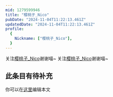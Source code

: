 ```yaml
---
mid: 1279599946
title: "樱桃子_Nico"
pubDate: "2024-11-04T11:22:13.461Z"
updatedDate: "2024-11-04T11:22:13.461Z"
profile:
  {
    Nickname: ["樱桃子_Nico"],
  }
---
```


关注[樱桃子_Nico](https://space.bilibili.com/1279599946)谢谢喵~ 关注[樱桃子_Nico](https://space.bilibili.com/1279599946)谢谢喵~

## 此条目有待补充
你可以在[这里](https://github.com/Yuhanawa/VTuber.ICU/edit/master/src/content/v/樱桃子_Nico/index.md)编辑本文
